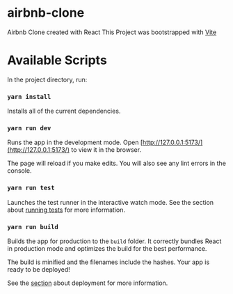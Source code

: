 # airbnb-clone
Airbnb Clone created with React
This Project was bootstrapped with [Vite](https://vitejs.dev/guide/)

# Available Scripts

In the project directory, run:

### `yarn install`

Installs all of the current dependencies.

### `yarn run dev`

Runs the app in the development mode.
Open [http://127.0.0.1:5173/](http://127.0.0.1:5173/) to view it in the browser.

The page will reload if you make edits.
You will also see any lint errors in the console.

### `yarn run test`

Launches the test runner in the interactive watch mode.
See the section about [running tests](https://classic.yarnpkg.com/lang/en/docs/cli/test/) for more information.

### `yarn run build`

Builds the app for production to the `build` folder.
It correctly bundles React in production mode and optimizes the build for the best performance.

The build is minified and the filenames include the hashes.
Your app is ready to be deployed!

See the [section](https://classic.yarnpkg.com/lang/en/docs/cli/run/) about deployment for more information.


